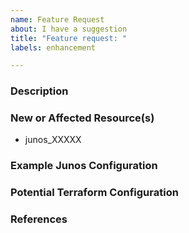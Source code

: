 ```yaml
---
name: Feature Request
about: I have a suggestion
title: "Feature request: "
labels: enhancement

---
```


### Description
<!--
Please leave a helpful description of the feature request here.
-->

### New or Affected Resource(s)
<!--
Please list the new or affected resources and data sources.
-->

* junos_XXXXX

### Example Junos Configuration
<!-- 
```txt
# Copy-paste an example of Junos configuration
```
-->

### Potential Terraform Configuration
<!-- 
```hcl
# Copy-paste your Terraform configurations here
```
-->

### References
<!--
Are there any other GitHub issues or pull requests that should be linked here? Junos blog posts or documentation? 
-->
